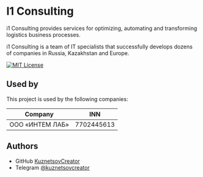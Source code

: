 
# I1 Consulting 

i1 Consulting provides services for optimizing, automating and transforming logistics business processes.

i1 Consulting is a team of IT specialists that successfully develops dozens of companies in Russia, Kazakhstan and Europe.

[![MIT License](https://img.shields.io/badge/License-MIT-green.svg)](https://choosealicense.com/licenses/mit/)

## Used by

This project is used by the following companies:

| Company             | INN                                                                |
| ----------------- | ------------------------------------------------------------------ |
| ООО «ИНТЕМ ЛАБ» | 7702445613 |

## Authors

- GitHub [KuznetsovCreator](https://github.com/KuznetsovCreator)
- Telegram [@kuznetsovcreator](https://t.me/kuznetsovcreator)
